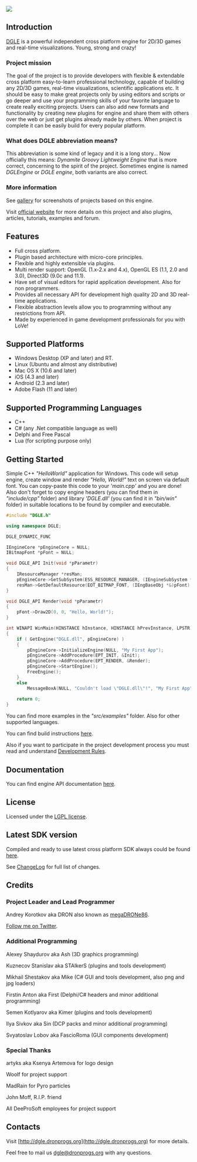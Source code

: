 <p align="left"><img src="https://github.com/megaDRONe86/DGLE/blob/master/misc/dgle2_logo.png?raw=true"></p>

## Introduction

[DGLE](http://dgle.dronprogs.org) is a powerful independent cross platform engine for 2D/3D games and real-time visualizations. Young, strong and crazy!

### Project mission
The goal of the project is to provide developers with flexible & extendable cross platform easy-to-learn professional technology, capable of building any 2D/3D
games, real-time visualizations, scientific applications etc. It should be easy to make great projects only by using editors and scripts or go deeper and use
your programming skills of your favorite language to create really exciting projects. Users can also add new formats and functionality by creating new plugins
for engine and share them with others over the web or just get plugins already made by others. When project is complete it can be easily build for every popular
platform.

### What does DGLE abbreviation means?
This abbreviation is some kind of legacy and it is a long story...
Now officially this means: *Dynamite Groovy Lightweight Engine* that is more correct, concerning to the spirit of the project.
Sometimes engine is named *DGLEngine* or *DGLE engine*, both variants are also correct.

### More information
See [gallery](http://dgle.dronprogs.org/dgle_gallery) for screenshots of projects based on this engine.

Visit [official website](http://dgle.dronprogs.org) for more details on this project and also plugins, articles, tutorials, examples and forum.

## Features

* Full cross platform.
* Plugin based architecture with micro-core principles.
* Flexible and highly extensible via plugins.
* Multi render support: OpenGL (1.x-2.x and 4.x), OpenGL ES (1.1, 2.0 and 3.0), Direct3D (9.0c and 11.1).
* Have set of visual editors for rapid application development. Also for non programmers.
* Provides all necessary API for development high quality 2D and 3D real-time applications.
* Flexible abstraction levels allow you to programming without any restrictions from API.
* Made by experienced in game development professionals for you with LoVe!

## Supported Platforms

* Windows Desktop (XP and later) and RT.
* Linux (Ubuntu and almost any distributive)
* Mac OS X (10.6 and later)
* iOS (4.3 and later)
* Android (2.3 and later)
* Adobe Flash (11 and later)

## Supported Programming Languages

* C++
* C# (any .Net compatible language as well)
* Delphi and Free Pascal
* Lua (for scripting purpose only)

## Getting Started

Simple C++ *"HelloWorld"* application for Windows.
This code will setup engine, create window and render *"Hello, World!"* text on screen via default font.
You can copy-paste this code to your *'main.cpp'* and you are done! Also don't forget to copy engine headers
(you can find them in *"include/cpp"* folder) and library *'DGLE.dll'* (you can find it in *"bin/win"* folder)
in suitable locations to be found by compiler and executable.

```cpp
#include "DGLE.h"

using namespace DGLE;

DGLE_DYNAMIC_FUNC

IEngineCore *pEngineCore = NULL;
IBitmapFont *pFont = NULL;

void DGLE_API Init(void *pParametr)
{
	IResourceManager *resMan;
	pEngineCore->GetSubSystem(ESS_RESOURCE_MANAGER, (IEngineSubSystem *&)resMan);
	resMan->GetDefaultResource(EOT_BITMAP_FONT, (IEngBaseObj *&)pFont);
}

void DGLE_API Render(void *pParametr)
{
	pFont->Draw2D(0, 0, "Hello, World!");
}

int WINAPI WinMain(HINSTANCE hInstance, HINSTANCE hPrevInstance, LPSTR lpCmdLine, int nShowCmd)
{
	if ( GetEngine("DGLE.dll", pEngineCore) )
	{
		pEngineCore->InitializeEngine(NULL, "My First App");
		pEngineCore->AddProcedure(EPT_INIT, &Init);
		pEngineCore->AddProcedure(EPT_RENDER, &Render);
		pEngineCore->StartEngine();
		FreeEngine();
	}
	else
		MessageBoxA(NULL, "Couldn't load \"DGLE.dll\"!", "My First App", MB_OK | MB_ICONERROR | MB_SETFOREGROUND);
	
	return 0;
}
```

You can find more examples in the *"src/examples"* folder. Also for other supported languages.

You can find build instructions [here](DGLE/blob/master/docs/HowToBuild.txt).

Also if you want to participate in the project development process you must read and understand [Development Rules](DGLE/blob/master/docs/DevelopmentRules.txt).

## Documentation

You can find engine API documentation [here](http://dgle.dronprogs.org/api_help/index.html).

## License

Licensed under the [LGPL license](http://en.wikipedia.org/wiki/GNU_Lesser_General_Public_License).

## Latest SDK version

Compiled and ready to use latest cross platform SDK always could be found [here](https://github.com/megaDRONe86/DGLE/downloads). 

See [ChangeLog](DGLE/blob/master/ChangeLog.txt) for full list of changes.

## Credits

### Project Leader and Lead Programmer

Andrey Korotkov aka DRON also known as [megaDRONe86](https://github.com/megaDRONe86).

[Follow me on Twitter](http://twitter.com/megadrone86).

### Additional Programming

Alexey Shaydurov aka Ash (3D graphics programming)

Kuznecov Stanislav aka STAlkerS (plugins and tools development)

Mikhail Shestakov aka Mike (C# GUI and tools development, also png and jpg loaders)

Firstin Anton aka First (Delphi/C# headers and minor additional programming)

Semen Kotlyarov aka Kimer (plugins and tools development)

Ilya Sivkov aka Sin (DCP packs and minor additional programming)

Svyatoslav Lobov aka FascioRoma (GUI components development)

### Special Thanks

artyks aka Ksenya Artemova for logo design

Woolf for project support

MadRain for Pyro particles

John Moff, R.I.P. friend

All DeeProSoft employees for project support

## Contacts

Visit [http://dgle.dronprogs.org](http://dgle.dronprogs.org) for more details.

Feel free to mail us [dgle@dronprogs.org](mailto:dgle@dronprogs.org) with any questions.